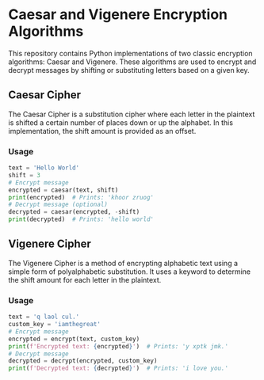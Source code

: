 # Caesar and Vigenere Encryption Algorithms

This repository contains Python implementations of two classic encryption algorithms: Caesar and Vigenere. These algorithms are used to encrypt and decrypt messages by shifting or substituting letters based on a given key.

## Caesar Cipher

The Caesar Cipher is a substitution cipher where each letter in the plaintext is shifted a certain number of places down or up the alphabet. In this implementation, the shift amount is provided as an offset.

### Usage

```python
text = 'Hello World'
shift = 3
# Encrypt message
encrypted = caesar(text, shift)
print(encrypted)  # Prints: 'khoor zruog'
# Decrypt message (optional)
decrypted = caesar(encrypted, -shift)
print(decrypted)  # Prints: 'hello world'
```

## Vigenere Cipher

The Vigenere Cipher is a method of encrypting alphabetic text using a simple form of polyalphabetic substitution. It uses a keyword to determine the shift amount for each letter in the plaintext.

### Usage

```python
text = 'q laol cul.'
custom_key = 'iamthegreat'
# Encrypt message
encrypted = encrypt(text, custom_key)
print(f'Encrypted text: {encrypted}')  # Prints: 'y xptk jmk.'
# Decrypt message
decrypted = decrypt(encrypted, custom_key)
print(f'Decrypted text: {decrypted}')  # Prints: 'i love you.'
```
